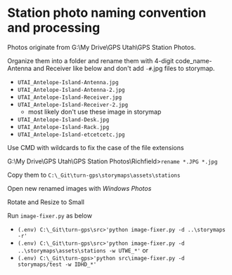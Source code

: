 # Station photo naming convention and processing

Photos originate from G:\My Drive\GPS Utah\GPS Station Photos.

Organize them into a folder and rename them with 4-digit code_name-Antenna and Receiver like below and don't add `-#`.jpg files to storymap.

- `UTAI_Antelope-Island-Antenna.jpg`
- `UTAI_Antelope-Island-Antenna-2.jpg`
- `UTAI_Antelope-Island-Receiver.jpg`
- `UTAI_Antelope-Island-Receiver-2.jpg`
  - most likely don't use these image in storymap
- `UTAI_Antelope-Island-Desk.jpg`
- `UTAI_Antelope-Island-Rack.jpg`
- `UTAI_Antelope-Island-etcetcetc.jpg`

Use CMD with wildcards to fix the case of the file extensions

G:\My Drive\GPS Utah\GPS Station Photos\Richfield>`rename *.JPG *.jpg`

Copy them to `C:\_Git\turn-gps\storymaps\assets\stations`

Open new renamed images with _Windows Photos_

Rotate and Resize to Small

Run `image-fixer.py` as below

- `(.env) C:\_Git\turn-gps\src>'python image-fixer.py -d ..\storymaps -r'`
- `(.env) C:\_Git\turn-gps\src>'python image-fixer.py -d ..\storymaps\assets\stations -w UTWE_*'`
or
- `(.env) C:\_Git\turn-gps>'python src\image-fixer.py -d storymaps/test -w IDHD_*'`
